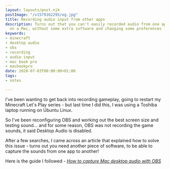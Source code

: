 ```yaml
---
layout: layouts/post.njk
postImage: "/v1579162295/og.jpg"
title: Recording audio input from other apps
description: Turns out that you can't easily recorded audio from one app to another
  on a Mac, without some extra software and changing some preferences
keywords:
- minecraft
- desktop audio
- obs
- recording
- audio input
- mac book pro
- macbookpro
date: 2020-07-03T00:00:00+01:00
tags:
- notes

---
```

I've been wanting to get back into recording gameplay, going to restart my Minecraft Let's Play series - but last time I did this, I was using a Toshiba laptop running on Ubuntu Linux.

So I've been reconfiguring OBS and working out the best screen size and testing sound... and for some reason, OBS was not recording the game sounds, it said Desktop Audio is disabled.

After a few searches, I came across an article that explained how to solve this issue - turns out you need another piece of software, to be able to capture the sounds from one app to another!

Here is the guide I followed - [_How to capture Mac desktop audio with OBS_](https://lofi-gaming.org.uk/blog/2016/09/17/capture-mac-desktop-audio-obs/ " How to capture Mac desktop audio with OBS")
